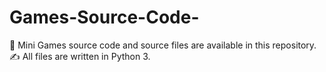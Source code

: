# Games-Source-Code-
👾 Mini Games source code and source files are available in this repository. 
✍️ All files are written in Python 3.

